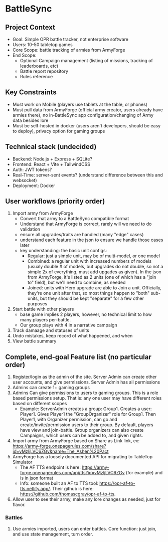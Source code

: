 # BattleSync

## Project Context
 - Goal: Simple OPR battle tracker, not enterprise software
 - Users: 10-50 tabletop games
 - Core Scope: battle tracking of armies from ArmyForge
 - End Scope:
    - Optional Campaign management (listing of missions, tracking of leaderboards, etc)
    - Battle report repository
    - Rules reference
## Key Constraints
- Must work on Mobile (players use tablets at the table, or phones)
- Must pull data from ArmyForge (official army creator, users already have armies there), no in-BattleSync app configuration/changing of Army data besides lore
- Must be self-hosted in docker (users aren't developers, should be easy to deploy), privacy option for gaming groups

## Technical stack (undecided)
- Backend: Node.js + Express + SQLite?
- Frontend: React + Vite + TailwindCSS
- Auth: JWT tokens?
- Real-Time: server-sent events? (understand difference between this and websocket)
- Deployment: Docker

## User workflows (priority order)
1. Import army from ArmyForge
    - Convert that army to a BattleSync compatible format
    - Understand that ArmyForge is correct, rarely will we need to do validation
    - ensure all upgrades/traits are handled (many "edge" cases)
    - understand each feature in the json to ensure we handle those cases later
    - key understanding: the basic unit configs:
        - Regular: just a simple unit, may be of multi-model, or one model
        - Combined: a regular unit with increased numbers of models (usualy double # of models, but upgrades do not double, so not a simple 2x of everything, must add upgades as given). In the json from ArmyForge, it's listed as 2 units (one of which has a "join to" field), but we'll need to combine, as needed
        - Joined: units with Hero upgrade are able to Join a unit. Officially, they're one unit after that, so most things happen to "both" sub-units, but they should be kept "separate" for a few other purposes
2. Start battle with other players
    - base game implies 2 players, however, no technical limit to how many players per-battle.
    - Our group plays with 4 in a narrative campaign
3. Track damaage and statuses of units
4. Undo mistakes, keep record of what happened, and when
5. View battle summary

## Complete, end-goal Feature list (no particular order)
1. Register/login as the admin of the site. Server Admin can create other user accounts, and give permissions. Server Admin has all permissions
2. Admins can create 1+ gaming groups
3. Admins Can give permissions to users to gaming groups. This is a role based permissions setup. That is: any one user may have different roles based on different scopes
    - Example: ServerAdmin creates a group: Group1. Creates a user: Player1. Gives Player1 the "GroupOrganizer" role for Group1. Then Player1, with Organizer permission, can go and create/invite/permission users to their group. By default, players have view and join-battle. Group organizers can also create Campaigns, which users can be added to, and given rights.
2. Import army from ArmyForge based on Share as Link link, ex: https://army-forge.onepagerules.com/share?id=vMzljLVC6ZGv&name=The_Ashen%20Pact
3. ArmyForge has a loosely documented API for migrating to TableTop Simulator
    - The AF TTS endpoint is here: https://army-forge.onepagerules.com/api/tts?id=vMzljLVC6ZGv (for example) and is in json format
    - Info: someone built an AF to TTS tool: https://opr-af-to-tts.netlify.app/. Their github is here: https://github.com/thomascgray/opr-af-to-tts.
4. Allow user to see their army, make any lore changes as needed, just for flavor. 

### Battles
1. Use armies imported, users can enter battles. Core function: just join, and use state management, turn order.

